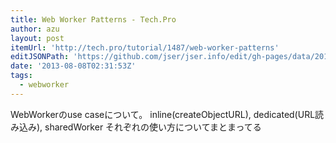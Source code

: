 ```yaml
---
title: Web Worker Patterns - Tech.Pro
author: azu
layout: post
itemUrl: 'http://tech.pro/tutorial/1487/web-worker-patterns'
editJSONPath: 'https://github.com/jser/jser.info/edit/gh-pages/data/2013/08/index.json'
date: '2013-08-08T02:31:53Z'
tags:
  - webworker
---
```

WebWorkerのuse caseについて。
inline(createObjectURL), dedicated(URL読み込み), sharedWorker それぞれの使い方についてまとまってる
